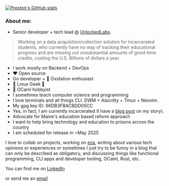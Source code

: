 [![Preston's GitHub stats](https://github-readme-stats.vercel.app/api?username=pthorpe92&theme=cobalt&show_icons=true)](https://github.com/anuraghazra/github-readme-stats)

### About me:
- Senior developer + tech lead @ [UnlockedLabs](https://www.unlockedlabs.org/).
>Working on a data acquisition/collection solution for incarcerated students, who currently have no way of tracking their educational progress
 and are missing out onsubstantial amounts of good-time credits, costing the U.S. Billions of dollars a year.

- I work mostly on Backend + DevOps
- ❤️ Open source
- Go developer + 🦀 Oxidation enthusiast
- 🐧 Linux Geek 🐧
- 🐫 OCaml hobbyist
- I sometimes teach computer science and programming
- I love terminals and all things CLI. DWM + Alacritty + Tmux + Neovim.
- My gpg key ID: 66DB3FBACBDD05CC
- Yes, in fact, I am currently incarcerated (I have a [blog post](https://pthorpe92.dev/intro/my-story) on my story).
- Advocate for Maine's education based reform approach
- I want to help bring technology and education to prisons across the country
- I am scheduled for release in ~May 2025

I love to collab on projects, working on [eza](https://github.com/eza-community/eza), writing about various tech opinions or experiences or sometimes I just try to be funny in a blog that can only be described as obligatory, and discussing things like functional programming, CLI apps and developer tooling, OCaml, Rust, etc.

You can find me on [LinkedIn](https://linkedin.com/in/PThorpe92)

or send me an [email](mailto:preston@pthorpe92.dev)
